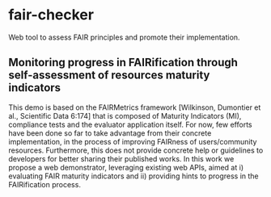 # fair-checker

Web tool to assess FAIR principles and promote their implementation.

## Monitoring progress in FAIRification through self-assessment of resources maturity indicators

This demo is based on the FAIRMetrics framework [Wilkinson, Dumontier et al., Scientific Data 6:174] that is composed of Maturity Indicators (MI), compliance tests and the evaluator application itself. For now, few efforts have been done so far to take advantage from their concrete implementation, in the process of improving FAIRness of users/community resources. Furthermore, this does not provide concrete help or guidelines to developers for better sharing their published works. In this work we propose a web demonstrator, leveraging existing web APIs, aimed at i) evaluating FAIR maturity indicators and ii) providing hints to progress in the FAIRification process.
